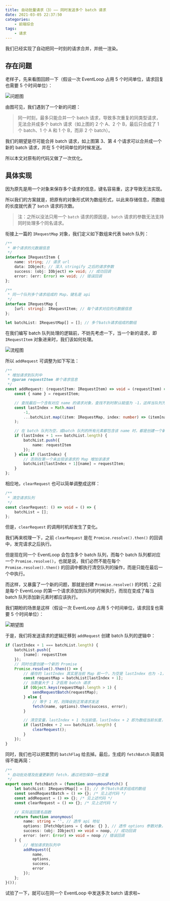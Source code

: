 ```yaml
---
title: 自动批量请求（3）—— 同时发送多个 batch 请求
date: 2021-03-05 22:37:50
categories:
    - 前端综合
tags:
    - 请求
---
```


我们已经实现了自动把同一时刻的请求合并，并统一渲染。

## 存在问题

老样子，先来看图回顾一下（假设一次 EventLoop 占用 5 个时间单位，请求回复也需要 5 个时间单位）：

![问题图](https://p5.music.126.net/obj/wo3DlcOGw6DClTvDisK1/5733697576/db12/dbbc/38e4/b51d60482683002dbae929ffe5c329c5.png)

<!-- more -->

由图可见，我们遇到了一个新的问题：

> 同一时刻，最多只能合并一个 batch 请求，导致多次重复的同类型请求，无法合并成多个 batch 请求（如上图的 2 个 A、2 个 B，最后只合成了 1 个 batch、1 个 A 和 1 个 B，而非 2 个 batch）。

我们的期望是尽可能合并 batch 请求，如上图第 3、第 4 个请求可以合并成一个新的 batch 请求，并在 5 个时间单位的时候发送。

所以本文对原有的代码又做了一次优化。

## 具体实现

因为原先是用一个对象来保存多个请求的信息，键名容易重，这才导致无法实现。

所以我们的方案就是，把原有的对象形式转为数组形式，以此来存储信息，而数组的长度就代表了 `batch` 请求的次数。

> 注：之所以没法只用一个 `batch` 请求的原因是，`batch` 请求的参数无法支持同时处理多个同名请求。

衔接上一篇的 `IRequestMap` 对象，我们定义如下数组来代表 batch 队列：

```typescript
/**
 * 单个请求的元数据信息
 */
interface IRequestItem {
    name: string; // 请求 url
    data: IObject; // 深入 stringify 之后的请求参数
    success: (obj: IObject) => void; // 成功回调
    error: (err: Error) => void; // 错误回调
};

/**
 * 同一个队列多个请求组成的 Map，键名是 api
 */
interface IRequestMap {
    [url: string]: IRequestItem; // 每个请求对应的元数据信息
};

let batchList: IRequestMap[] = []; // 多个batch请求组成的数组
```

在我们编写 batch 队列处理的逻辑前，不妨先考虑一下，当一个新的请求，即 `IRequestItem` 对象进来时，我们该如何处理。

![流程图](https://p5.music.126.net/obj/wo3DlcOGw6DClTvDisK1/5733694442/7dd1/8a80/432e/8a099006490216163e46fef3c734e0e5.png)

所以 `addRequest` 可调整为如下写法：

```typescript
/**
 * 增加请求到队列中
 * @param requestItem 单个请求信息
 */
const addRequest: (requestItem: IRequestItem) => void = (requestItem) => {
    const { name } = requestItem;

    // 查找最后一个含有对应 name 的请求对象，查找不到时默认赋值为 -1，这样当队列为空即数组长度为0时，lastIndex + 1 也为 0
    const lastIndex = Math.max(
        -1,
        ...batchList.map((item: IRequestMap, index: number) => (item[name] ? index : -1))
    );

    // 在 batch 队列为空，或batch 队列的所有元素都包含该 name 时，都是创建一个新 Map
    if (lastIndex + 1 === batchList.length) {
        batchList.push({
            name: requestItem
        });
    } else if (lastIndex) {
        // 否则在第一个未出现该请求的 Map 增加该请求
        batchList[lastIndex + 1][name] = requestItem;
    }
};
```

相应地，`clearRequest` 也可以简单调整成这样：

```typescript
/**
 * 清空请求队列
 */
const clearRequest: () => void = () => {
    batchList = [];
};
```

但是，`clearRequest` 的调用时机却发生了变化。

我们再来梳理一下，之前 `clearRequest` 是在 `Promise.resolve().then()` 的回调中，发完请求之后执行。

但是现在同一个 EventLoop 会包含多个 batch 队列，而每个 batch 队列都对应一个 `Promise.resolve()`，也就是说，我们必然不能在每个 `Promise.resolve().then()` 的回调中都执行清空队列的操作，而是只能在最后一个中执行。

而这样，又暴露了一个新的问题，那就是创建 `Promise.resolve()` 的时机：之前是每个 EventLoop 的第一个请求添加到队列的时候执行，而现在变成了每当 batch 队列添加新元素时都应该执行。

我们期盼的场景是这样（假设一次 EventLoop 占用 5 个时间单位，请求回复也需要 5 个时间单位）：

![期望图](https://p6.music.126.net/obj/wo3DlcOGw6DClTvDisK1/5733691305/5f37/8008/3d57/163af94d8deaccd2de343f7643da25dc.png)

于是，我们将发送请求的逻辑迁移到 `addRequest` 创建 batch 队列的逻辑中：

```typescript
if (lastIndex + 1 === batchList.length) {
    batchList.push({
        [name]: requestItem
    });
    // 同时也要创建一个新的 Promise
    Promise.resolve().then(() => {
        // 缓存的 lastIndex 其实是当前 Map 前一个，为空是 lastIndex 也为 -1，lastIndex + 1 即为当前值
        const requestMap = batchList[lastIndex + 1];
        // 当数量大于 1 才启用 batch 请求
        if (Object.keys(requestMap).length > 1) {
            sendRequestBatch(requestMap);
        } else {
            // 等于 1 时，则降级到正常请求发送
            fetch(name, options).then(success, error);
        }

        // 清空变量，lastIndex + 1 为当前值，lastIndex + 2 即为数组当前长度，相等即为最后一个 batch 队列
        if (lastIndex + 2 === batchList.length) {
            clearRequest();
        }
    });
}
```

同时，我们也可以把累赘的 `batchFlag` 给去掉。最后，生成的 `fetchBatch` 简直简得不能再简：

```typescript
/**
 * 自动批处理及批量更新的 fetch，通过闭包保存一些变量
 */
export const fetchBatch = (function anonymousFetch() {
    let batchList: IRequestMap[] = []; // 多个batch请求组成的数组
    const sendRequestBatch = () => {}; /* 见上述代码 */
    const addRequest = () => {}; /* 见上述代码 */
    const clearRequest = () => {}; /* 见上述代码 */

    // 实际返回匿名函数
    return function anonymous(
        name: string = '', // 透传 api 地址
        options: IFetchOptions = { data: {} }, // 透传 options 参数对象，格式为 { data: {} }
        success: (obj: IObject) => void = noop, // 成功回调
        error: (err: Error) => void = noop // 错误回调
    ) {
        // 增加请求到队列中
        addRequest({
            name,
            options,
            success,
            error
        });
    };
}());
```

试验了一下，就可以在同一个 EventLoop 中发送多次 batch 请求啦~